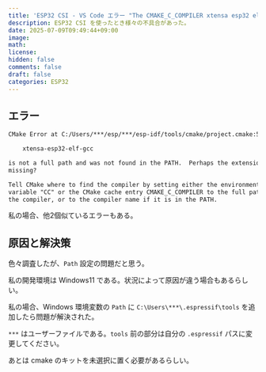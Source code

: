 ```yaml
---
title: 'ESP32 CSI - VS Code エラー "The CMAKE_C_COMPILER xtensa esp32 elf gcc is not a full path and was not found in the PATH." 解決策'
description: ESP32 CSI を使ったとき様々の不具合があった。
date: 2025-07-09T09:49:44+09:00
image: 
math: 
license: 
hidden: false
comments: false
draft: false
categories: ESP32
---
```


## エラー
```txt
CMake Error at C:/Users/***/esp/***/esp-idf/tools/cmake/project.cmake:571 (__project):The CMAKE_C_COMPILER:

    xtensa-esp32-elf-gcc

is not a full path and was not found in the PATH.  Perhaps the extension is
missing?

Tell CMake where to find the compiler by setting either the environment
variable "CC" or the CMake cache entry CMAKE_C_COMPILER to the full path to
the compiler, or to the compiler name if it is in the PATH.
```

私の場合、他2個似ているエラーもある。

## 原因と解決策
色々調査したが、`Path` 設定の問題だと思う。

私の開発環境は Windows11 である。状況によって原因が違う場合もあるらしい。

私の場合、Windows 環境変数の `Path` に `C:\Users\***\.espressif\tools` を追加したら問題が解決された。

`***` はユーザーファイルである。`tools` 前の部分は自分の `.espressif` パスに変更してください。

あとは cmake のキットを未選択に置く必要があるらしい。